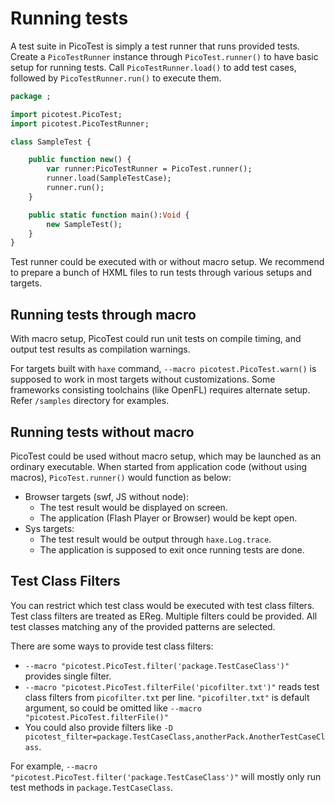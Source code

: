 # Running tests

A test suite in PicoTest is simply a test runner that runs provided tests.
Create a ```PicoTestRunner``` instance through ```PicoTest.runner()``` to have basic setup for running tests.
Call ```PicoTestRunner.load()``` to add test cases, followed by ```PicoTestRunner.run()``` to execute them. 

```haxe
package ;

import picotest.PicoTest;
import picotest.PicoTestRunner;

class SampleTest {

	public function new() {
		var runner:PicoTestRunner = PicoTest.runner();
		runner.load(SampleTestCase);
		runner.run();
	}

	public static function main():Void {
		new SampleTest();
	}
}
```

Test runner could be executed with or without macro setup.
We recommend to prepare a bunch of HXML files to run tests through various setups and targets.


## Running tests through macro

With macro setup, PicoTest could run unit tests on compile timing, and output test results as compilation warnings. 

For targets built with `haxe` command, ```--macro picotest.PicoTest.warn()``` is supposed to work in most targets without customizations.
Some frameworks consisting toolchains (like OpenFL) requires alternate setup.
Refer `/samples` directory for examples. 


## Running tests without macro

PicoTest could be used without macro setup, which may be launched as an ordinary executable.
When started from application code (without using macros), ```PicoTest.runner()``` would function as below:

- Browser targets (swf, JS without node):
  - The test result would be displayed on screen.
  - The application (Flash Player or Browser) would be kept open.
- Sys targets:
  - The test result would be output through ```haxe.Log.trace```.
  - The application is supposed to exit once running tests are done.


## Test Class Filters

You can restrict which test class would be executed with test class filters.
Test class filters are treated as EReg.
Multiple filters could be provided. All test classes matching any of the provided patterns are selected.

There are some ways to provide test class filters:

- ```--macro "picotest.PicoTest.filter('package.TestCaseClass')"``` provides single filter.
- ```--macro "picotest.PicoTest.filterFile('picofilter.txt')"``` reads test class filters from ```picofilter.txt``` per line. 
  ```"picofilter.txt"``` is default argument, so could be omitted like ```--macro "picotest.PicoTest.filterFile()"```
- You could also provide filters like ```-D picotest_filter=package.TestCaseClass,anotherPack.AnotherTestCaseClass```. 

For example, ```--macro "picotest.PicoTest.filter('package.TestCaseClass')"``` will mostly only run test methods in ```package.TestCaseClass```.
